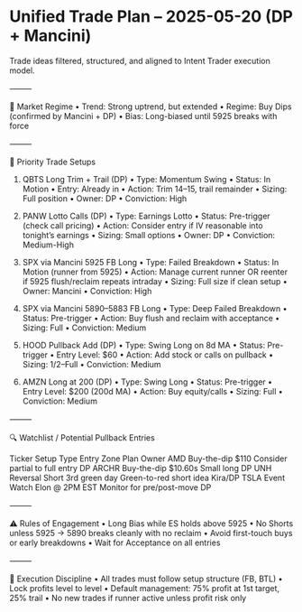 # Unified Trade Plan – 2025-05-20 (DP + Mancini)
Trade ideas filtered, structured, and aligned to Intent Trader execution model.

⸻

🧭 Market Regime
	•	Trend: Strong uptrend, but extended
	•	Regime: Buy Dips (confirmed by Mancini + DP)
	•	Bias: Long-biased until 5925 breaks with force

⸻

📌 Priority Trade Setups

1. QBTS Long Trim + Trail (DP)
	•	Type: Momentum Swing
	•	Status: In Motion
	•	Entry: Already in
	•	Action: Trim $14–$15, trail remainder
	•	Sizing: Full position
	•	Owner: DP
	•	Conviction: High

2. PANW Lotto Calls (DP)
	•	Type: Earnings Lotto
	•	Status: Pre-trigger (check call pricing)
	•	Action: Consider entry if IV reasonable into tonight’s earnings
	•	Sizing: Small options
	•	Owner: DP
	•	Conviction: Medium-High

3. SPX via Mancini 5925 FB Long
	•	Type: Failed Breakdown
	•	Status: In Motion (runner from 5925)
	•	Action: Manage current runner OR reenter if 5925 flush/reclaim repeats intraday
	•	Sizing: Full size if clean setup
	•	Owner: Mancini
	•	Conviction: High

4. SPX via Mancini 5890–5883 FB Long
	•	Type: Deep Failed Breakdown
	•	Status: Pre-trigger
	•	Action: Buy flush and reclaim with acceptance
	•	Sizing: Full
	•	Conviction: Medium

5. HOOD Pullback Add (DP)
	•	Type: Swing Long on 8d MA
	•	Status: Pre-trigger
	•	Entry Level: $60
	•	Action: Add stock or calls on pullback
	•	Sizing: 1/2–Full
	•	Conviction: Medium

6. AMZN Long at 200 (DP)
	•	Type: Swing Long
	•	Status: Pre-trigger
	•	Entry Level: $200 (200d MA)
	•	Action: Buy equity/calls
	•	Sizing: Full
	•	Conviction: Medium

⸻

🔍 Watchlist / Potential Pullback Entries

Ticker	Setup Type	Entry Zone	Plan	Owner
AMD	Buy-the-dip	$110	Consider partial to full entry	DP
ARCHR	Buy-the-dip	$10.60s	Small long	DP
UNH	Reversal Short	3rd green day	Green-to-red short idea	Kira/DP
TSLA	Event Watch	Elon @ 2PM EST	Monitor for pre/post-move	DP


⸻

⚠️ Rules of Engagement
	•	Long Bias while ES holds above 5925
	•	No Shorts unless 5925 → 5890 breaks cleanly with no reclaim
	•	Avoid first-touch buys or early breakdowns
	•	Wait for Acceptance on all entries

⸻

🧠 Execution Discipline
	•	All trades must follow setup structure (FB, BTL)
	•	Lock profits level to level
	•	Default management: 75% profit at 1st target, 25% trail
	•	No new trades if runner active unless profit risk only

